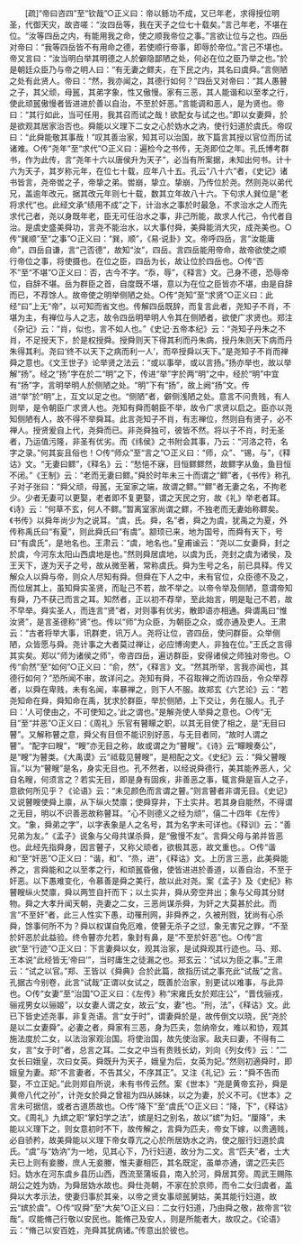 <!-- { "loadSidebar": true } -->
　　[疏]“帝曰咨四”至“钦哉”○正义曰：帝以鲧功不成，又已年老，求得授位明圣，代御天灾，故咨嗟：“汝四岳等，我在天子之位七十载矣。”言己年老，不堪在位。“汝等四岳之内，有能用我之命，使之顺我帝位之事。”言欲让位与之也。四岳对帝曰：“我等四岳皆不有用命之德，若使顺行帝事，即辱於帝位。”言己不堪也。帝又言曰：“汝当明白举其明德之人於僻隐鄙陋之处，何必在位之臣乃举之也。”於是朝廷众臣乃与帝之明人曰：“有无妻之鳏夫，在下民之内，其名曰虞舜。”言侧陋之处有此贤人。帝曰：“然，我亦闻之，其德行如何？”四岳又对帝曰：“其人愚瞽之子，其父顽，母嚚，其弟字象，性又傲慢。家有三恶，其人能谐和以至孝之行，使此顽嚚傲慢者皆进进於善以自治，不至於奸恶。”言能调和恶人，是为贤也。帝曰：“其行如此，当可任用，我其召而试之哉！欲配女与试之也。”即以女妻舜，於是欲观其居家治否也。舜能以义理下二女之心於妫水之汭，使行妇道於虞氏。帝叹曰：“此舜能敬其事哉！”叹其善治家，知其可以治国，故下篇言其授以官位而历试诸难。○传“尧年”至“求代”○正义曰：遍检今之书传，无尧即位之年。孔氏博考群书，作为此传，言“尧年十六以唐侯升为天子”，必当有所案据，未知出何书。计十六为天子，其岁称元年，在位七十载，应年八十五。孔云“八十六”者，《史记》诸书皆言，尧帝喾之子，帝挚之弟。喾崩，挚立。挚崩，乃传位於尧。然则尧以弟代兄，盖逾年改元，据其改元年则七十载，数其立年故八十六。下句求人巽位是“老将求代”也。此经文承“绩用不成”之下，计治水之事於时最急，不求治水之人而先求代己者，尧以身既年老，臣无可任治水之事，非己所能，故求人代己，令代者自治。是虞史盛美舜功，言尧不能治水，以大事付舜，美舜能消大灾，成尧美也。○传“巽顺”至“之事”○正义曰：“巽，顺”，《易·说卦》文。帝呼四岳，言“汝能庸命”，四岳自谦，言“己否德”，故知“汝”，四岳。言四岳能用帝命，故帝欲使之顺行帝位之事，将使摄也。在位之臣，四岳为长，故让位於四岳也。○传“否不”至“不堪”○正义曰：否，古今不字。“忝，辱”，《释言》文。己身不德，恐辱帝位，自辞不堪。岳为群臣之首，自度既不堪，意以为在位之臣皆亦不堪，由是自辞而已，不荐馀人。故帝使之明举侧陋之处。○传“尧知”至“求贤”○正义曰：此经“曰”上无“帝”，以可知而省文也。传解四岳既辞，而复言此者，尧知子不肖，不堪为主，有禅位与人之志，故令四岳明举明人令其在侧陋者，欲使广求贤也。郑注《杂记》云：“肖，似也，言不如人也。”《史记·五帝本纪》云：“尧知子丹朱之不肖，不足授天下，於是权授舜。授舜则天下得其利而丹朱病，授丹朱则天下病而丹朱得其利。尧曰‘终不以天下之病而利一人’，而卒授舜以天下。”是尧知子不肖而禅舜之意也。《文王世子》论举贤之法云：“或以事举，或以言扬。”扬亦举也，故以举解“扬”。经之“扬”字在於二“明”之下，传进“举”字於两“明”之中，经於“明”中宜有“扬”字，言明举明人於侧陋之处。“明”下有“扬”，故上阙“扬”文。传进“举”於“明”上，互文以足之也。“侧陋”者，僻侧浅陋之处。意言不问贵贱，有人则举，是令朝臣广求贤人也。尧知有舜而朝臣不举，故令广求贤以启之。臣亦以尧知侧陋有人，故不得不举舜耳。此言尧知子不肖，有志禅位，然则自有贤子，必不禅人。授贤爰自上代，尧舜而已。非尧舜独可，彼皆不然。将以子不肖，时无圣者，乃运值污隆，非圣有优劣。而《纬侯》之书附会其事，乃云：“河洛之符，名字之录。”何其妄且俗也！○传“师众”至“言之”○正义曰：“师，众”、“锡，与”，《释诂》文。“无妻曰鳏”，《释名》云：“愁悒不寐，目恒鳏鳏然，故鳏字从鱼，鱼目恒不闭。”《王制》云：“老而无妻曰鳏。”舜於时年未三十而谓之“鳏”者，《书传》称孔子对子张曰：“舜父顽，母嚚，无室家之端，故谓之鳏。”“鳏”者无妻之名，不拘老少。少者无妻可以更娶，老者即不复更娶，谓之天民之穷，故《礼》举老者耳。《诗》云：“何草不玄，何人不鳏。”暂离室家尚谓之鳏，不独老而无妻始称鳏矣。《书传》以舜年尚少为之说耳。“虞，氏。舜，名”者，舜之为虞，犹禹之为夏，外传称禹氏曰“有夏”，则此舜氏曰“有虞”。颛顼已来，地为国号，而舜有天下，号曰“有虞氏”，是地名也。王肃云：“虞，地名也。”皇甫谧云：“尧以二女妻舜，封之於虞，今河东太阳山西虞地是也。”然则舜居虞地，以虞为氏，尧封之虞为诸侯，及王天下，遂为天子之号，故从微至著，常称虞氏。舜为生号之名，前已具释。传又解众人以舜与帝，则众人尽知有舜。但舜在下人之中，未有官位，众臣德不及之，而位居其上，虽知舜实圣贤，而耻己不若，故不举之。以帝令举及侧陋，意谓帝知有舜，乃不获己而言之耳。知然者，正以初不荐举，至此始言，明是耻己不若，故不早举。舜实圣人，而连言“贤”者，对则事有优劣，散即语亦相通。舜谓禹曰“惟汝贤”，是言圣德称“贤”也。传以“师”为众臣，为朝臣之众，或亦通及吏人。王肃云：“古者将举大事，讯群吏，讯万人。尧将让位，咨四岳，使问群臣。众举侧陋，众皆愿与舜。尧计事之大者莫过禅让，必应博询吏人，非独在位。”王氏之言得其实矣。郑以“师为诸侯之师”，帝咨四岳，遍访群臣，安得诸侯之师独对帝也。○传“俞然”至“如何”○正义曰：“俞，然”，《释言》文。“然其所举，言我亦闻也，其德行如何？”恐所闻不审，故详问之。尧知有舜，不召取禅之而访四岳，令众举荐者，以舜在卑贱，未有名闻，率暴禅之，则下人不服。故郑玄《六艺论》云：“若尧知命在舜，舜知命在禹，犹求於群臣，举於侧陋，上下交让，务在服人。孔子曰：‘人可使由之，不可使知之。’此之谓也。”是解尧使人举舜之意也。○传“无目”至“并恶”○正义曰：《周礼》乐官有瞽矇之职，以其无目使了相之，是“无目曰瞽”。又解称瞽之意，舜父有目但不能识别好恶，与无目者同，“故时人谓之瞽”。“配字曰瞍”，“瞍”亦无目之称，故或谓之为“瞽瞍”。《诗》云“矇瞍奏公”，是“瞍”为瞽类。《大禹谟》云“祗载见瞽瞍”，是相配之文。《史纪》云：“舜父瞽瞍盲。”以为“瞽瞍”是名，身实无目也。孔不然者，以经说舜德行，美其能养恶人，父自名瞍，何须言之？若实无目，即是身有固疾，非善恶之事，辄言舜是盲人之子，意欲何所见乎？《论语》云：“未见颜色而言谓之瞽。”则言瞽者非谓无目。《史记》又说瞽瞍使舜上廪，从下纵火焚廪；使舜穿井，下土实井。若其身自能然，不得谓之无目，明以不识善恶故称瞽耳。“心不则德义之经为顽”，僖二十四年《左传》文。“象，舜弟之字”，以字表象是人之名号，其为名字未可详也。《释训》云：“善兄弟为友。”《孟子》说象与父母共谋杀舜，是“傲慢不友”。言舜父母与弟并皆恶也。此经先指舜身，因言瞽子，又称父顽者，欲极其恶，故文重也。。○传“谐和”至“奸恶”○正义曰：“谐，和”、“烝，进”，《释诂》文。上历言三恶，此美舜能养之，言舜能和之以至孝之行，和顽嚚昏傲，使皆进进於善道，以善自治，不至于奸恶。以下愚难变化，令慕善是舜之美行，故以此对尧。案《孟子》及《史纪》称瞽瞍纵火焚廪，舜以两笠自扞而下；以土实井，舜从旁空井出；象与父母其分财物。舜之大孝升闻天朝，尧妻之二女，三恶尚谋杀舜，为奸之大莫甚於此。而言“不至奸”者，此三人性实下愚，动罹刑网，非舜养之，久被刑戮，犹尚有心杀舜，馀事何所不为？舜以权谋自免厄难，使瞽无杀子之愆，象无害兄之罪，“不至於奸恶於此益验。终令瞽亦允若，象封有鼻，是“不至於奸恶”也。○传“言欲”至“行迹”○正义曰：下言妻舜以女，观其治家，是试舜观其行迹也。马、郑、王本说“此经皆无‘帝曰’”，当时庸生之徒漏之也。郑玄云：“试以为臣之事。”王肃云：“试之以官。”郑、王皆以《舜典》合於此篇，故指历试之事充此“试哉”之言。孔据古今别卷，此言“试哉”正谓以女试之，既善於治家，别更试以难事，与此异也。○传“女妻”至“治国”○正义曰：《左传》称“宋雍氏女於郑庄公”，“晋伐骊戎，骊戎男女以骊姬”，以女妻人谓之女，故云“女，妻”也。“刑，法”，《释诂》文。此已下皆史述尧事，非复尧语。言“女于时”，谓妻舜於是，故传倒文以晓，民“尧於是以二女妻舜”。必妻之者，舜家有三恶，身为匹夫，忽纳帝女，难以和协，观其施法度於二女，以法治家观治国。将使治国，故先使治家。敌夫曰妻，不得有二女，言“女于时”者，总言之耳。二女之中当有贵贱长幼，刘向《列女传》云：“二女长曰娥皇，次曰女英。舜既升为天子，娥皇为后，女英为妃。”然则初適舜时，即娥皇为妻。郑“不言妻者，不告其父，不序其正”。又注《礼记》云：“舜不告而娶，不立正妃。”此则郑自所说，未有书传云然。案《世本》“尧是黄帝玄孙，舜是黄帝八代之孙”，计尧女於舜之曾祖为四从姊妹，以之为妻，於义不可。《世本》之言未可据信，或者古道质故也。○传“降下”至“虞氏”○正义曰：“降，下”，《释诂》文。《周礼》九嫔之职“掌妇学之法”，嫔是妇之别名，故以“嫔”为妇。“厘降”，未能以义理下之，则女意初时不下，故传解之，言舜为匹夫，帝女下嫁，以贵適贱，必自骄矜，故美舜能以义理下帝女尊亢之心於所居妫水之汭，使之服行妇道於虞氏。“虞”与“妫汭”为一地，见其心下，乃行妇道，故分为二文。言“匹夫”者，士大夫已上则有妾媵，庶人无妾媵，惟夫妻相匹，其名既定，虽单亦通，谓之匹夫匹妇。妫水在河东虞乡县历山西，西流至蒲坂县，南入於河，舜居其旁。周武王赐陈胡公之姓为妫，为舜居妫水故也。舜仕尧朝，不家在於京师，而令二女归虞者，盖舜以大孝示法，使妻归事於其亲，以帝之贤女事顽嚚舅姑，美其能行妇道，故云“嫔於虞”。○传“叹舜”至“大矣”○正义曰：二女行妇道，乃由舜之敬，故帝言“钦哉”。叹能脩己行敬以安民也。能脩己及安人，则是所能者大，故叹之。《论语》云：“脩己以安百姓，尧舜其犹病诸。”传意出於彼也。 
